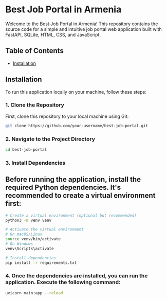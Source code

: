 # Best Job Portal in Armenia

Welcome to the Best Job Portal in Armenia! This repository contains the source code for a simple and intuitive job portal web application built with FastAPI, SQLite, HTML, CSS, and JavaScript.

## Table of Contents

- [Installation](#installation)

## Installation

To run this application locally on your machine, follow these steps:

### 1. Clone the Repository

First, clone this repository to your local machine using Git:

```bash
git clone https://github.com/your-username/best-job-portal.git
```

### 2. Navigate to the Project Directory
```bash
cd best-job-portal
```

### 3. Install Dependencies
## Before running the application, install the required Python dependencies. It's recommended to create a virtual environment first:
```bash
# Create a virtual environment (optional but recommended)
python3 -m venv venv

# Activate the virtual environment
# On macOS/Linux
source venv/bin/activate
# On Windows
venv\Scripts\activate

# Install dependencies
pip install -r requirements.txt
```

### 4. Once the dependencies are installed, you can run the application. Execute the following command:
```bash
uvicorn main:app --reload
```
